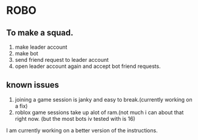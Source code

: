 # ROBO


## To make a squad.
1. make leader account
2. make bot
3. send friend request to leader account
4. open leader account again and accept bot friend requests.









## known issues
1. joining a game session is janky and easy to break.(currently working on a fix)
2. roblox game sessions take up alot of ram.(not much i can about that right now. (but the most bots iv tested with is 16)





I am currently working on a better version of the instructions. 
